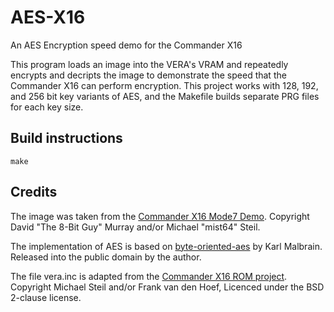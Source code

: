 # AES-X16

An AES Encryption speed demo for the Commander X16

This program loads an image into the VERA's VRAM and repeatedly encrypts and decripts the image to demonstrate the speed that the Commander X16 can perform encryption. This project works with 128, 192, and 256 bit key variants of AES, and the Makefile builds separate PRG files for each key size.

## Build instructions

```
make
```

## Credits

The image was taken from the [Commander X16 Mode7 Demo](https://github.com/commanderx16/x16-demo/tree/af282c208c89400b64a977de91e31ec7031b2807/assembly). Copyright David "The 8-Bit Guy" Murray and/or Michael "mist64" Steil.

The implementation of AES is based on [byte-oriented-aes](https://code.google.com/archive/p/byte-oriented-aes/) by Karl Malbrain. Released into the public domain by the author.

The file vera.inc is adapted from the [Commander X16 ROM project](https://github.com/commanderx16/x16-rom). Copyright Michael Steil and/or Frank van den Hoef, Licenced under the BSD 2-clause license.
